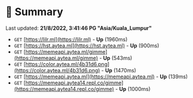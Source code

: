 # 📖 Summary
Last updated: **21/8/2022, 3:41:46 PG "Asia/Kuala_Lumpur"**

- `GET` [https://lilr.ml](https://lilr.ml) - **Up** (1960ms)
- `GET` [https://hst.aytea.ml](https://hst.aytea.ml) - **Up** (900ms)
- `GET` [https://memeapi.aytea.ml/gimme](https://memeapi.aytea.ml/gimme) - **Up** (543ms)
- `GET` [https://color.aytea.ml/4b31d6.png](https://color.aytea.ml/4b31d6.png) - **Up** (1470ms)
- `GET` [https://memeapi.aytea.ml](https://memeapi.aytea.ml) - **Up** (139ms)
- `GET` [https://memeapi.aytea14.repl.co/gimme](https://memeapi.aytea14.repl.co/gimme) - **Up** (1000ms)
